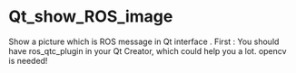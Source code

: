 # Qt_show_ROS_image
Show a picture which is ROS message in Qt interface .
First : You should have ros_qtc_plugin in your Qt Creator, which could help you a lot.
opencv is needed!
